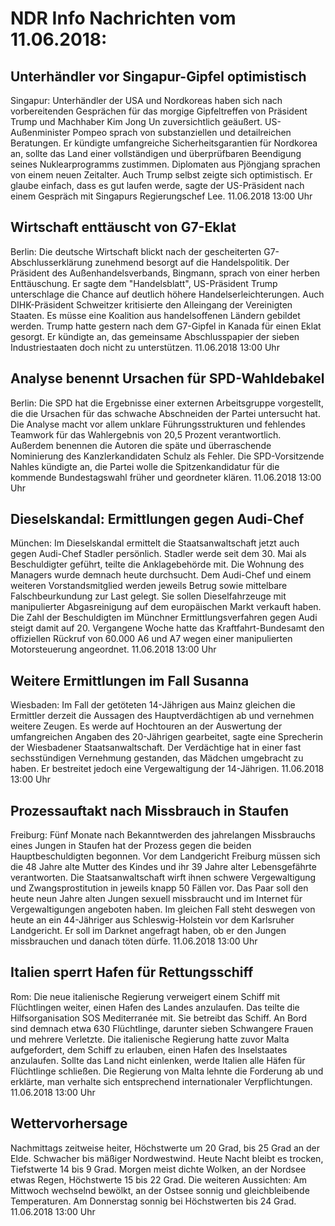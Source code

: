 # NDR Info Nachrichten vom 11.06.2018:


## Unterhändler vor Singapur-Gipfel optimistisch
Singapur:	Unterhändler der USA und Nordkoreas haben sich nach vorbereitenden Gesprächen für das morgige Gipfeltreffen von Präsident Trump und Machhaber Kim Jong Un zuversichtlich geäußert. US-Außenminister Pompeo sprach von substanziellen und detailreichen Beratungen. Er kündigte umfangreiche Sicherheitsgarantien für Nordkorea an, sollte das Land einer vollständigen und überprüfbaren Beendigung seines Nuklearprogramms zustimmen. Diplomaten aus Pjöngjang sprachen von einem neuen Zeitalter. Auch Trump selbst zeigte sich optimistisch. Er glaube einfach, dass es gut laufen werde, sagte der US-Präsident nach einem Gespräch mit Singapurs Regierungschef Lee. 11.06.2018 13:00 Uhr 

## Wirtschaft enttäuscht von G7-Eklat
Berlin: Die deutsche Wirtschaft blickt nach der gescheiterten G7-Abschlusserklärung zunehmend besorgt auf die Handelspolitik. Der Präsident des Außenhandelsverbands, Bingmann, sprach von einer herben Enttäuschung. Er sagte dem "Handelsblatt", US-Präsident Trump unterschlage die Chance auf deutlich höhere Handelserleichterungen. Auch DIHK-Präsident Schweitzer kritisierte den Alleingang der Vereinigten Staaten. Es müsse eine Koalition aus handelsoffenen Ländern gebildet werden. Trump hatte gestern nach dem G7-Gipfel in Kanada für einen Eklat gesorgt. Er kündigte an, das gemeinsame Abschlusspapier der sieben Industriestaaten doch nicht zu unterstützen. 11.06.2018 13:00 Uhr 

## Analyse benennt Ursachen für SPD-Wahldebakel
Berlin: 	Die SPD hat die Ergebnisse einer externen Arbeitsgruppe vorgestellt, die die Ursachen für das schwache Abschneiden der Partei untersucht hat. Die Analyse macht vor allem unklare Führungsstrukturen und fehlendes Teamwork für das Wahlergebnis von 20,5 Prozent verantwortlich. Außerdem benennen die Autoren die späte und überraschende Nominierung des Kanzlerkandidaten Schulz als Fehler. Die SPD-Vorsitzende Nahles kündigte an, die Partei wolle die Spitzenkandidatur für die kommende Bundestagswahl früher und geordneter klären. 11.06.2018 13:00 Uhr 

## Dieselskandal: Ermittlungen gegen Audi-Chef
München: Im Dieselskandal ermittelt die Staatsanwaltschaft jetzt auch gegen Audi-Chef Stadler persönlich. Stadler werde seit dem 30. Mai als Beschuldigter geführt, teilte die Anklagebehörde mit. Die Wohnung des Managers wurde demnach heute durchsucht. Dem Audi-Chef und einem weiteren Vorstandsmitglied werden jeweils Betrug sowie mittelbare Falschbeurkundung zur Last gelegt. Sie sollen Dieselfahrzeuge mit manipulierter Abgasreinigung auf dem europäischen Markt verkauft haben. Die Zahl der Beschuldigten im Münchner Ermittlungsverfahren gegen Audi steigt damit auf 20. Vergangene Woche hatte das Kraftfahrt-Bundesamt den offiziellen Rückruf von 60.000 A6 und A7 wegen einer manipulierten Motorsteuerung angeordnet. 11.06.2018 13:00 Uhr 

## Weitere Ermittlungen im Fall Susanna
Wiesbaden: 	Im Fall der getöteten 14-Jährigen aus Mainz gleichen die Ermittler derzeit die Aussagen des Hauptverdächtigen ab und vernehmen weitere Zeugen. Es werde auf Hochtouren an der Auswertung der umfangreichen Angaben des 20-Jährigen gearbeitet, sagte eine Sprecherin der Wiesbadener Staatsanwaltschaft. Der Verdächtige hat in einer fast sechsstündigen Vernehmung gestanden, das Mädchen umgebracht zu haben. Er bestreitet jedoch eine Vergewaltigung der 14-Jährigen. 11.06.2018 13:00 Uhr 

## Prozessauftakt nach Missbrauch in Staufen
Freiburg: Fünf Monate nach Bekanntwerden des jahrelangen Missbrauchs eines Jungen in Staufen hat der Prozess gegen die beiden Hauptbeschuldigten begonnen. Vor dem Landgericht Freiburg müssen sich die 48 Jahre alte Mutter des Kindes und ihr 39 Jahre alter Lebensgefährte verantworten. Die Staatsanwaltschaft wirft ihnen schwere Vergewaltigung und Zwangsprostitution in jeweils knapp 50 Fällen vor. Das Paar soll den heute neun Jahre alten Jungen sexuell missbraucht und im Internet für Vergewaltigungen angeboten haben. Im gleichen Fall steht deswegen von heute an ein 44-Jähriger aus Schleswig-Holstein vor dem Karlsruher Landgericht. Er soll im Darknet angefragt haben, ob er den Jungen missbrauchen und danach töten dürfe. 11.06.2018 13:00 Uhr 

## Italien sperrt Hafen für Rettungsschiff
Rom: Die neue italienische Regierung verweigert einem Schiff mit Flüchtlingen weiter, einen Hafen des Landes anzulaufen. Das teilte die Hilfsorganisation SOS Mediterranée mit. Sie betreibt das Schiff. An Bord sind demnach etwa 630 Flüchtlinge, darunter sieben Schwangere Frauen und mehrere Verletzte. Die italienische Regierung hatte zuvor Malta aufgefordert, dem Schiff zu erlauben, einen Hafen des Inselstaates anzulaufen. Sollte das Land nicht einlenken, werde Italien alle Häfen für Flüchtlinge schließen. Die Regierung von Malta lehnte die Forderung ab und erklärte, man verhalte sich entsprechend internationaler Verpflichtungen. 11.06.2018 13:00 Uhr 

## Wettervorhersage
Nachmittags zeitweise heiter, Höchstwerte um 20 Grad, bis 25 Grad an der Elde. Schwacher bis mäßiger Nordwestwind. Heute Nacht bleibt es trocken, Tiefstwerte 14 bis 9 Grad. Morgen meist dichte Wolken, an der Nordsee etwas Regen, Höchstwerte 15 bis 22 Grad. Die weiteren Aussichten: Am Mittwoch wechselnd bewölkt, an der Ostsee sonnig und gleichbleibende Temperaturen. Am Donnerstag sonnig bei Höchstwerten bis 24 Grad. 11.06.2018 13:00 Uhr 
